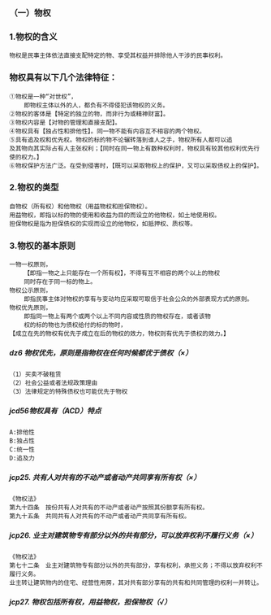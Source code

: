 ### （一）物权
### 1.物权的含义
    物权是民事主体依法直接支配特定的物、享受其权益并排除他人干涉的民事权利。
    
### 物权具有以下几个法律特征：
    ①物权是一种“对世权”，
        即物权主体以外的人，都负有不得侵犯该物权的义务。
    ②物权的客体是【特定的独立的物，而非行为或精神财富】。
    ③物权内容是【对物的管理和直接支配】。
    ④物权具有【独占性和排他性】。同一物不能有内容互不相容的两个物权。
    ⑤具有追及权和优先权。物权的标的物不论辗转落到谁人之手，物权所有人都可以追
    及其物向其实际占有人主张权利；【同时在同一物上有数种权利时，物权具有较其他权利优先行使的权力。】
    ⑥物权保护方法广泛。在受到侵害时，【既可以采取物权上的保护，又可以采取债权上的保护】。

### 2.物权的类型
    自物权（所有权）和他物权（用益物权和担保物权）。
    用益物权，即指以标的物的使用和收益为目的而设立的他物权，如土地使用权。
    担保物权是指为担保债权的实现而设立的他物权，如抵押权、质权等。
    
### 3.物权的基本原则
    一物一权原则，
        【即指一物之上只能存在一个所有权】，不得有互不相容的两个以上的物权
        同时存在于同一标的物上。
    物权公示原则，
        即指民事主体对物权的享有与变动均应采取可取信于社会公众的外部表现方式的原则。
    物权优先原则，
        即指同一物上有两个或两个以上不同内容或性质的物权存在，或者该物
        权的标的物也为债权给付的标的物时，
    【成立在先的物权有优先于成立在后的物权的效力，物权则有优先于债权的效力。】
    
    
##### dz6 物权优先，原则是指物权在任何时候都优于债权（×）
    （1）买卖不破租赁
    （2）社会公益或者法规政策理由
    （3）法律规定的特殊债权也可能优先于物权

##### jcd56物权具有（ACD）特点
    A:排他性
    B:独占性
    C:统一性
    D:追及力


##### jcp25. 共有人对共有的不动产或者动产共同享有所有权（×）
    《物权法》
    第九十四条　按份共有人对共有的不动产或者动产按照其份额享有所有权。
    第九十五条　共同共有人对共有的不动产或者动产共同享有所有权。

##### jcp26. 业主对建筑物专有部分以外的共有部分，可以放弃权利不履行义务（×）
    《物权法》
    第七十二条　业主对建筑物专有部分以外的共有部分，享有权利，承担义务；不得以放弃权利不履行义务。
    业主转让建筑物内的住宅、经营性用房，其对共有部分享有的共有和共同管理的权利一并转让。

##### jcp27. 物权包括所有权，用益物权，担保物权（√）



























    

    